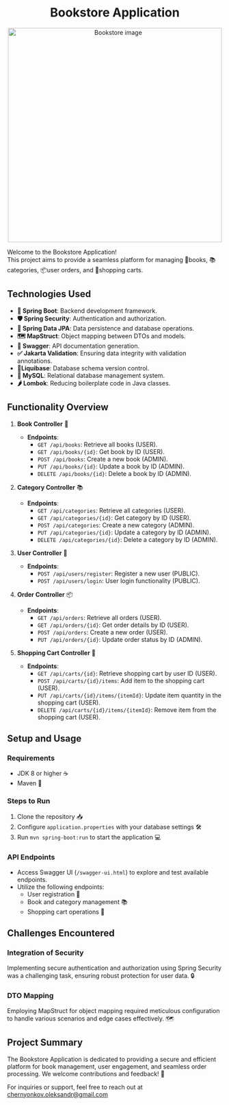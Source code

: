 # <div align="center">Bookstore Application</div>


<p align="center">
    <img width="500" src="https://miro.medium.com/v2/resize:fit:2000/format:webp/1*6S06Up-IyFSxxljpSJa_YQ.png" alt="Bookstore image">
</p>


Welcome to the Bookstore Application! </br>
This project aims to provide a seamless platform for managing 📘books, 📚categories, 📦user orders, and 🛒shopping carts.

## Technologies Used
- **🍃 Spring Boot**: Backend development framework.
- **🛡️ Spring Security**: Authentication and authorization.
- **💾 Spring Data JPA**: Data persistence and database operations.
- **🗺️ MapStruct**: Object mapping between DTOs and models.
- **📘 Swagger**: API documentation generation.
- **✅ Jakarta Validation**: Ensuring data integrity with validation annotations.
- **🔄Liquibase**: Database schema version control.
- **🐬 MySQL**: Relational database management system.
- **🌶️ Lombok️**: Reducing boilerplate code in Java classes.

## Functionality Overview

1. **Book Controller** 📘
    - **Endpoints**:
        - `GET /api/books`: Retrieve all books (USER).
        - `GET /api/books/{id}`: Get book by ID (USER).
        - `POST /api/books`: Create a new book (ADMIN).
        - `PUT /api/books/{id}`: Update a book by ID (ADMIN).
        - `DELETE /api/books/{id}`: Delete a book by ID (ADMIN).

2. **Category Controller** 📚
    - **Endpoints**:
        - `GET /api/categories`: Retrieve all categories (USER).
        - `GET /api/categories/{id}`: Get category by ID (USER).
        - `POST /api/categories`: Create a new category (ADMIN).
        - `PUT /api/categories/{id}`: Update a category by ID (ADMIN).
        - `DELETE /api/categories/{id}`: Delete a category by ID (ADMIN).

3. **User Controller** 👤
    - **Endpoints**:
        - `POST /api/users/register`: Register a new user (PUBLIC).
        - `POST /api/users/login`: User login functionality (PUBLIC).

4. **Order Controller** 📦
    - **Endpoints**:
        - `GET /api/orders`: Retrieve all orders (USER).
        - `GET /api/orders/{id}`: Get order details by ID (USER).
        - `POST /api/orders`: Create a new order (USER).
        - `PUT /api/orders/{id}`: Update order status by ID (ADMIN).

5. **Shopping Cart Controller** 🛒
    - **Endpoints**:
        - `GET /api/carts/{id}`: Retrieve shopping cart by user ID (USER).
        - `POST /api/carts/{id}/items`: Add item to the shopping cart (USER).
        - `PUT /api/carts/{id}/items/{itemId}`: Update item quantity in the shopping cart (USER).
        - `DELETE /api/carts/{id}/items/{itemId}`: Remove item from the shopping cart (USER).

## Setup and Usage

### Requirements
- JDK 8 or higher ☕️
- Maven 🚀

### Steps to Run
1. Clone the repository 📥
2. Configure `application.properties` with your database settings 🛠️
3. Run `mvn spring-boot:run` to start the application 💻 

### API Endpoints
- Access Swagger UI (`/swagger-ui.html`) to explore and test available endpoints.
- Utilize the following endpoints:
   - User registration 📝
   - Book and category management 📚
   - Shopping cart operations 🛒

## Challenges Encountered

### Integration of Security
Implementing secure authentication and authorization using Spring Security was a challenging task, ensuring robust protection for user data. 🔒

### DTO Mapping
Employing MapStruct for object mapping required meticulous configuration to handle various scenarios and edge cases effectively. 🗺️

## Project Summary

The Bookstore Application is dedicated to providing a secure and efficient platform for book management, user engagement, and seamless order processing. We welcome contributions and feedback! 📧

For inquiries or support, feel free to reach out at chernyonkov.oleksandr@gmail.com
